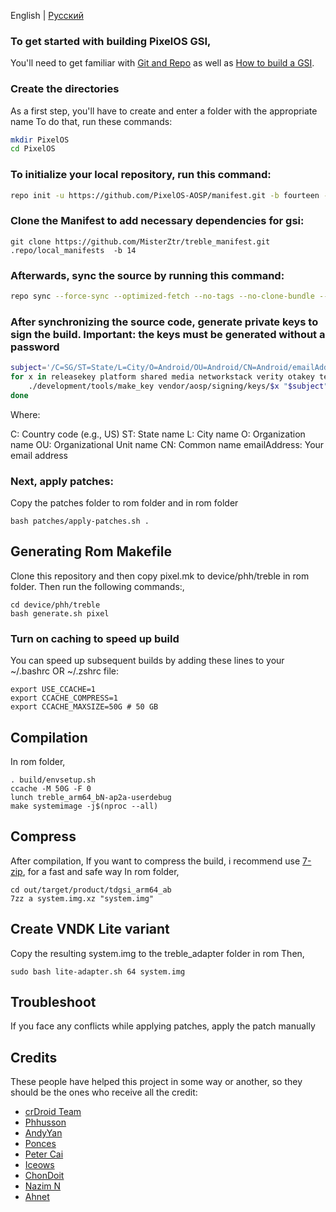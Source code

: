 English | [Русский](README-RU.md)
### To get started with building PixelOS GSI,
You'll need to get familiar with [Git and Repo](https://source.android.com/source/using-repo.html) as well as [How to build a GSI](https://github.com/phhusson/treble_experimentations/wiki/How-to-build-a-GSI%3F).


### Create the directories

As a first step, you'll have to create and enter a folder with the appropriate name
To do that, run these commands:

```bash
mkdir PixelOS
cd PixelOS
```

### To initialize your local repository, run this command:

```bash
repo init -u https://github.com/PixelOS-AOSP/manifest.git -b fourteen --git-lfs
```
 

### Clone the Manifest to add necessary dependencies for gsi:
 
    git clone https://github.com/MisterZtr/treble_manifest.git .repo/local_manifests  -b 14
  


### Afterwards, sync the source by running this command:

```bash
repo sync --force-sync --optimized-fetch --no-tags --no-clone-bundle --prune -j$(nproc --all)
```

### After synchronizing the source code, generate private keys to sign the build. Important: the keys must be generated without a password

```bash
subject='/C=SG/ST=State/L=City/O=Android/OU=Android/CN=Android/emailAddress=limzhijian99@gmail.com'
for x in releasekey platform shared media networkstack verity otakey testkey sdk_sandbox bluetooth nfc; do \
    ./development/tools/make_key vendor/aosp/signing/keys/$x "$subject"; \
done
```
Where:

C: Country code (e.g., US) ST: State name L: City name O: Organization name OU: Organizational Unit name CN: Common name emailAddress: Your email address


### Next, apply patches:

Copy the patches folder to rom folder and in rom folder

```
bash patches/apply-patches.sh .
```

## Generating Rom Makefile

 Clone this repository and then copy pixel.mk to device/phh/treble in rom folder. Then run the following commands:,
 
 ```
cd device/phh/treble
bash generate.sh pixel
 ```

### Turn on caching to speed up build

You can speed up subsequent builds by adding these lines to your ~/.bashrc OR ~/.zshrc file:

```
export USE_CCACHE=1
export CCACHE_COMPRESS=1
export CCACHE_MAXSIZE=50G # 50 GB
``` 

## Compilation 

In rom folder,

 ```
. build/envsetup.sh
ccache -M 50G -F 0
lunch treble_arm64_bN-ap2a-userdebug
make systemimage -j$(nproc --all)
 ```


## Compress

After compilation,
If you want to compress the build, i recommend use [7-zip](https://aur.archlinux.org/packages/7-zip), for a fast and safe way
In rom folder,

   ```
cd out/target/product/tdgsi_arm64_ab
7zz a system.img.xz "system.img"
   ```


## Create VNDK Lite variant

Copy the resulting system.img to the treble_adapter folder in rom
Then,

 ```
sudo bash lite-adapter.sh 64 system.img
 ```


## Troubleshoot
 
If you face any conflicts while applying patches, apply the patch manually



## Credits
These people have helped this project in some way or another, so they should be the ones who receive all the credit:
- [crDroid Team](https://github.com/crdroidandroid)
- [Phhusson](https://github.com/phhusson)
- [AndyYan](https://github.com/AndyCGYan)
- [Ponces](https://github.com/ponces)
- [Peter Cai](https://github.com/PeterCxy)
- [Iceows](https://github.com/Iceows)
- [ChonDoit](https://github.com/ChonDoit)
- [Nazim N ](https://github.com/naz664)
- [Ahnet](https://github.com/ahnet-69)
